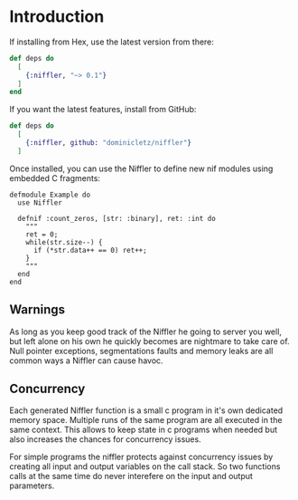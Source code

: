 # Introduction

If installing from Hex, use the latest version from there:

```elixir
def deps do
  [
    {:niffler, "~> 0.1"}
  ]
end
```

If you want the latest features, install from GitHub:

```elixir
def deps do
  [
    {:niffler, github: "dominicletz/niffler"}
  ]
```

Once installed, you can use the Niffler to define new nif modules using embedded C fragments:

```
defmodule Example do
  use Niffler

  defnif :count_zeros, [str: :binary], ret: :int do
    """
    ret = 0;
    while(str.size--) {
      if (*str.data++ == 0) ret++;
    }
    """
  end
end
```

## Warnings

As long as you keep good track of the Niffler he going to server you well, but left alone on his
own he quickly becomes are nightmare to take care of. Null pointer exceptions, segmentations faults
and memory leaks are all common ways a Niffler can cause havoc.

## Concurrency

Each generated Niffler function is a small c program in it's own dedicated memory space. Multiple 
runs of the same program are all executed in the same context. This allows to keep state in 
c programs when needed but also increases the chances for concurrency issues. 

For simple programs the niffler protects against concurrency issues by creating all input and output
variables on the call stack. So two functions calls at the same time do never interefere on the input
and output parameters.

